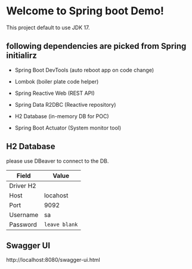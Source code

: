 # Welcome to Spring boot Demo!

This project default to use JDK 17.


## following dependencies are picked from Spring initialirz

- Spring Boot DevTools (auto reboot app on code change)

- Lombok (boiler plate code helper)

- Spring Reactive Web (REST API)

- Spring Data R2DBC (Reactive repository)

- H2 Database (in-memory DB for POC)

- Spring Boot Actuator (System monitor tool)

## H2 Database

please use DBeaver to connect to the DB.

|Field           |Value                          |
|----------------|-------------------------------|
|Driver H2       |                               |
|Host            |locahost                       |
|Port            |9092                           |
|Username        |sa                             |
|Password        | `leave blank`                 |

## Swagger UI

http://localhost:8080/swagger-ui.html